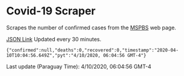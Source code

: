 # Covid-19 Scraper

Scrapes the number of confirmed cases from the [MSPBS](https://www.mspbs.gov.py/covid-19.php) web page.

[JSON Link](https://jmayalag.github.io/covid19-scrape/cases.json)
Updated every 30 minutes.
```
{"confirmed":null,"deaths":0,"recovered":0,"timestamp":"2020-04-10T10:04:56.649Z","pyt":"4/10/2020, 06:04:56 GMT-4"}
```
Last update (Paraguay Time): 4/10/2020, 06:04:56 GMT-4